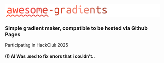 ![Logo](https://github.com/tmrxdev/awesome-gradients/blob/main/awesome-gradients.png)
### Simple gradient maker, compatible to be hosted via Github Pages

Participating in HackClub 2025
#### (!) AI Was used to fix errors that i couldn't..
